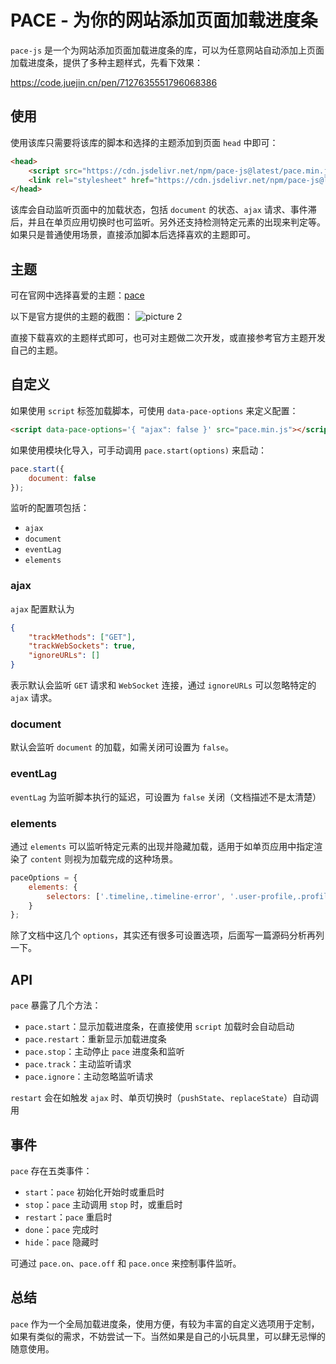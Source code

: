 # PACE - 为你的网站添加页面加载进度条

`pace-js` 是一个为网站添加页面加载进度条的库，可以为任意网站自动添加上页面加载进度条，提供了多种主题样式，先看下效果：

https://code.juejin.cn/pen/7127635551796068386

## 使用

使用该库只需要将该库的脚本和选择的主题添加到页面 `head` 中即可：

```html
<head>
    <script src="https://cdn.jsdelivr.net/npm/pace-js@latest/pace.min.js"></script>
    <link rel="stylesheet" href="https://cdn.jsdelivr.net/npm/pace-js@latest/pace-theme-default.min.css" />
</head>
```

该库会自动监听页面中的加载状态，包括 `document` 的状态、`ajax` 请求、事件滞后，并且在单页应用切换时也可监听。另外还支持检测特定元素的出现来判定等。如果只是普通使用场景，直接添加脚本后选择喜欢的主题即可。

## 主题

可在官网中选择喜爱的主题：[pace](https://codebyzach.github.io/pace/)

以下是官方提供的主题的截图： ![picture 2](https://stg.heyfe.org/images/blog-pace-js-13.png)

直接下载喜欢的主题样式即可，也可对主题做二次开发，或直接参考官方主题开发自己的主题。

## 自定义

如果使用 `script` 标签加载脚本，可使用 `data-pace-options` 来定义配置：

```html
<script data-pace-options='{ "ajax": false }' src="pace.min.js"></script>
```

如果使用模块化导入，可手动调用 `pace.start(options)` 来启动：

```js
pace.start({
    document: false
});
```

监听的配置项包括：

-   `ajax`
-   `document`
-   `eventLag`
-   `elements`

### ajax

`ajax` 配置默认为

```json
{
    "trackMethods": ["GET"],
    "trackWebSockets": true,
    "ignoreURLs": []
}
```

表示默认会监听 `GET` 请求和 `WebSocket` 连接，通过 `ignoreURLs` 可以忽略特定的 `ajax` 请求。

### document

默认会监听 `document` 的加载，如需关闭可设置为 `false`。

### eventLag

`eventLag` 为监听脚本执行的延迟，可设置为 `false` 关闭（文档描述不是太清楚）

### elements

通过 `elements` 可以监听特定元素的出现并隐藏加载，适用于如单页应用中指定渲染了 `content` 则视为加载完成的这种场景。

```js
paceOptions = {
    elements: {
        selectors: ['.timeline,.timeline-error', '.user-profile,.profile-error']
    }
};
```

除了文档中这几个 `options`，其实还有很多可设置选项，后面写一篇源码分析再列一下。

## API

`pace` 暴露了几个方法：

-   `pace.start`：显示加载进度条，在直接使用 `script` 加载时会自动启动
-   `pace.restart`：重新显示加载进度条
-   `pace.stop`：主动停止 `pace` 进度条和监听
-   `pace.track`：主动监听请求
-   `pace.ignore`：主动忽略监听请求

`restart` 会在如触发 `ajax` 时、单页切换时（`pushState`、`replaceState`）自动调用

## 事件

`pace` 存在五类事件：

-   `start`：`pace` 初始化开始时或重启时
-   `stop`：`pace` 主动调用 `stop` 时，或重启时
-   `restart`：`pace` 重启时
-   `done`：`pace` 完成时
-   `hide`：`pace` 隐藏时

可通过 `pace.on`、`pace.off` 和 `pace.once` 来控制事件监听。

## 总结

`pace` 作为一个全局加载进度条，使用方便，有较为丰富的自定义选项用于定制，如果有类似的需求，不妨尝试一下。当然如果是自己的小玩具里，可以肆无忌惮的随意使用。
